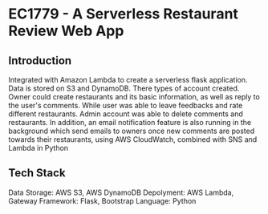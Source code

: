 # EC1779 - A Serverless Restaurant Review Web App
## Introduction
Integrated with Amazon Lambda to create a serverless flask application. Data is stored on S3 and DynamoDB. There types of account created. Owner could create restaurants and its basic information, as well as reply to the user's comments. While user was able to leave feedbacks and rate different restaurants. Admin account was able to delete comments and restaurants. In addition, an email notification feature is also running in the background which send emails to owners once new comments are posted towards their restaurants, using AWS CloudWatch, combined with SNS and Lambda in Python

## Tech Stack
Data Storage: AWS S3, AWS DynamoDB
Depolyment: AWS Lambda, Gateway
Framework: Flask, Bootstrap
Language: Python

